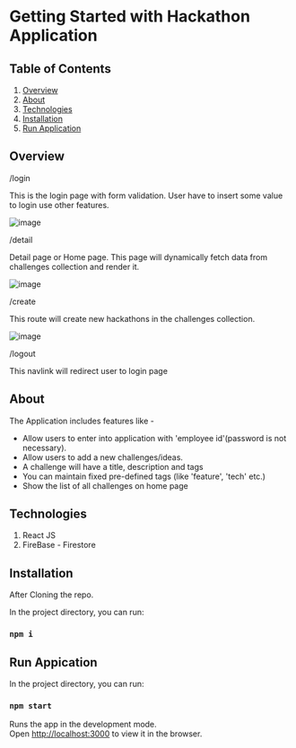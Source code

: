 # Getting Started with Hackathon Application



## Table of Contents
1. [Overview](#overview)
2. [About](#about)
3. [Technologies](#technologies)
4. [Installation](#installation)
5. [Run Application](#run-application)

## Overview

/login

This is the login page with form validation. User have to insert some value to login use other features.

![image](https://drive.google.com/uc?export=view&id=18RcLD8V9MhQ4ggHdbsyKcqmmSU3MubkO)


/detail

Detail page or Home page.
This page will dynamically fetch data from challenges collection and render it.

![image](https://drive.google.com/uc?export=view&id=1PYC2lUvfQUmXRa31qmk8ECg1l4Lg59fd)

/create

This route will create new hackathons in the challenges collection.

![image](https://drive.google.com/uc?export=view&id=1xScg93YRi1qJCRScvx-Elnmkw5FFtCVO)

/logout

This navlink will redirect user to login page


## About

The Application includes features like - 
* Allow users to enter into application with 'employee id'(password is not necessary).
* Allow users to add a new challenges/ideas.
* A challenge will have a title, description and tags
* You can maintain fixed pre-defined tags (like 'feature', 'tech' etc.) 
* Show the list of all challenges on home page 

## Technologies

1. React JS
2. FireBase - Firestore

## Installation

After Cloning the repo.

In the project directory, you can run:

### `npm i`

## Run Appication

In the project directory, you can run:

### `npm start`

Runs the app in the development mode.\
Open [http://localhost:3000](http://localhost:3000) to view it in the browser.

